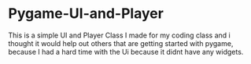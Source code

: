 # Pygame-UI-and-Player

This is a simple UI and Player Class I made for my coding class and i thought it would help out others that are getting started with pygame, because I had a hard time with the Ui because it didnt have any widgets.
